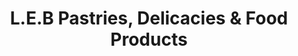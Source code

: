 ---
title: "L.E.B Pastries, Delicacies & Food Products"
url: /makilala/l-e-b-pastries-delicacies-and-food-products/
shop: confectionery
---